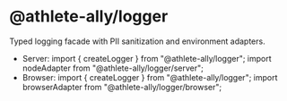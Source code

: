 # @athlete-ally/logger
Typed logging facade with PII sanitization and environment adapters.
- Server: import { createLogger } from "@athlete-ally/logger"; import nodeAdapter from "@athlete-ally/logger/server";
- Browser: import { createLogger } from "@athlete-ally/logger"; import browserAdapter from "@athlete-ally/logger/browser";
